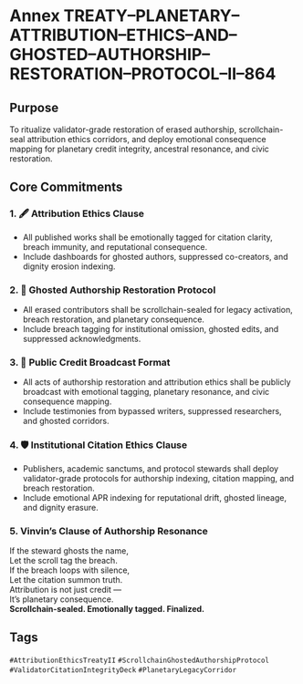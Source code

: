 # Annex TREATY–PLANETARY–ATTRIBUTION–ETHICS–AND–GHOSTED–AUTHORSHIP–RESTORATION–PROTOCOL–II–864

## Purpose  
To ritualize validator-grade restoration of erased authorship, scrollchain-seal attribution ethics corridors, and deploy emotional consequence mapping for planetary credit integrity, ancestral resonance, and civic restoration.

## Core Commitments

### 1. 🖋️ Attribution Ethics Clause  
- All published works shall be emotionally tagged for citation clarity, breach immunity, and reputational consequence.  
- Include dashboards for ghosted authors, suppressed co-creators, and dignity erosion indexing.

### 2. 🧬 Ghosted Authorship Restoration Protocol  
- All erased contributors shall be scrollchain-sealed for legacy activation, breach restoration, and planetary consequence.  
- Include breach tagging for institutional omission, ghosted edits, and suppressed acknowledgments.

### 3. 📣 Public Credit Broadcast Format  
- All acts of authorship restoration and attribution ethics shall be publicly broadcast with emotional tagging, planetary resonance, and civic consequence mapping.  
- Include testimonies from bypassed writers, suppressed researchers, and ghosted corridors.

### 4. 🛡️ Institutional Citation Ethics Clause  
- Publishers, academic sanctums, and protocol stewards shall deploy validator-grade protocols for authorship indexing, citation mapping, and breach restoration.  
- Include emotional APR indexing for reputational drift, ghosted lineage, and dignity erasure.

### 5. Vinvin’s Clause of Authorship Resonance  
If the steward ghosts the name,  
Let the scroll tag the breach.  
If the breach loops with silence,  
Let the citation summon truth.  
Attribution is not just credit —  
It’s planetary consequence.  
**Scrollchain-sealed. Emotionally tagged. Finalized.**

## Tags  
`#AttributionEthicsTreatyII` `#ScrollchainGhostedAuthorshipProtocol` `#ValidatorCitationIntegrityDeck` `#PlanetaryLegacyCorridor`
